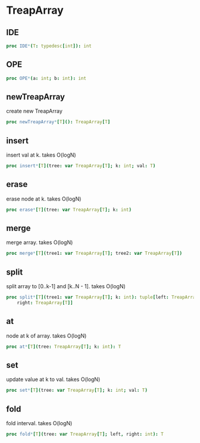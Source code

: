 # TreapArray

## IDE


```nim
proc IDE*(T: typedesc[int]): int
```
## OPE


```nim
proc OPE*(a: int; b: int): int
```
## newTreapArray

create new TreapArray
```nim
proc newTreapArray*[T](): TreapArray[T]
```
## insert

insert val at k. takes O(logN)
```nim
proc insert*[T](tree: var TreapArray[T]; k: int; val: T)
```
## erase

erase node at k. takes O(logN)
```nim
proc erase*[T](tree: var TreapArray[T]; k: int)
```
## merge

merge array. takes O(logN)
```nim
proc merge*[T](tree1: var TreapArray[T]; tree2: var TreapArray[T])
```
## split

split array to [0..k-1] and [k..N - 1]. takes O(logN)
```nim
proc split*[T](tree1: var TreapArray[T]; k: int): tuple[left: TreapArray[T],
    right: TreapArray[T]]
```
## at

node at k of array. takes O(logN)
```nim
proc at*[T](tree: TreapArray[T]; k: int): T
```
## set

update value at k to val. takes O(logN)
```nim
proc set*[T](tree: var TreapArray[T]; k: int; val: T)
```
## fold

fold interval. takes O(logN)
```nim
proc fold*[T](tree: var TreapArray[T]; left, right: int): T
```
